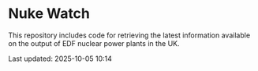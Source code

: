 # Nuke Watch

This repository includes code for retrieving the latest information available on the output of EDF nuclear power plants in the UK.

Last updated: 2025-10-05 10:14